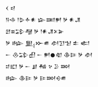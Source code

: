<div class='block'>
<div class='line'>𒌋 𒁀</div>
<div class='line'>𒀀𒈾 𒁹𒌇𒅆𒀭 𒇽𒌅𒂍 𒃻 𒀭𒂗</div>
<div class='line'>𒇻𒊺𒁉𒆷 𒃻 𒁹𒀭𒂗𒉽𒅕</div>
<div class='line'>𒃻 𒈗 𒅅𒁍𒌑 𒀠𒋛𒈠 𒉺 𒅗</div>
<div class='line'>𒀸 𒊮𒁉𒌷 𒀸 𒂍𒊹𒊏 𒆠𒄿 𒃻 𒀠</div>
<div class='line'>𒄑𒊬 𒃻 𒀸 𒋗 𒄀 𒆳 𒊒 𒇷</div>
<div class='line'>𒈗 𒆠𒄿 𒃻 𒄿𒇷𒀪𒌑</div>
</div>